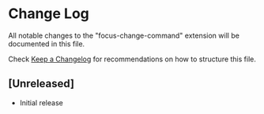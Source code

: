 # Change Log

All notable changes to the "focus-change-command" extension will be documented in this file.

Check [Keep a Changelog](http://keepachangelog.com/) for recommendations on how to structure this file.

## [Unreleased]

- Initial release